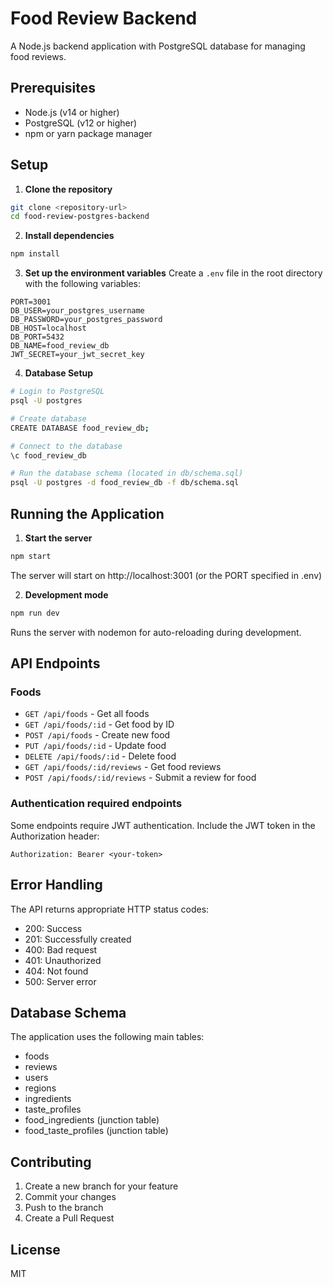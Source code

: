 # Food Review Backend

A Node.js backend application with PostgreSQL database for managing food reviews.

## Prerequisites

- Node.js (v14 or higher)
- PostgreSQL (v12 or higher)
- npm or yarn package manager

## Setup

1. **Clone the repository**
```bash
git clone <repository-url>
cd food-review-postgres-backend
```

2. **Install dependencies**
```bash
npm install
```

3. **Set up the environment variables**
Create a `.env` file in the root directory with the following variables:
```
PORT=3001
DB_USER=your_postgres_username
DB_PASSWORD=your_postgres_password
DB_HOST=localhost
DB_PORT=5432
DB_NAME=food_review_db
JWT_SECRET=your_jwt_secret_key
```

4. **Database Setup**
```bash
# Login to PostgreSQL
psql -U postgres

# Create database
CREATE DATABASE food_review_db;

# Connect to the database
\c food_review_db

# Run the database schema (located in db/schema.sql)
psql -U postgres -d food_review_db -f db/schema.sql
```

## Running the Application

1. **Start the server**
```bash
npm start
```
The server will start on http://localhost:3001 (or the PORT specified in .env)

2. **Development mode**
```bash
npm run dev
```
Runs the server with nodemon for auto-reloading during development.

## API Endpoints

### Foods
- `GET /api/foods` - Get all foods
- `GET /api/foods/:id` - Get food by ID
- `POST /api/foods` - Create new food
- `PUT /api/foods/:id` - Update food
- `DELETE /api/foods/:id` - Delete food
- `GET /api/foods/:id/reviews` - Get food reviews
- `POST /api/foods/:id/reviews` - Submit a review for food

### Authentication required endpoints
Some endpoints require JWT authentication. Include the JWT token in the Authorization header:
```
Authorization: Bearer <your-token>
```

## Error Handling
The API returns appropriate HTTP status codes:
- 200: Success
- 201: Successfully created
- 400: Bad request
- 401: Unauthorized
- 404: Not found
- 500: Server error

## Database Schema

The application uses the following main tables:
- foods
- reviews
- users
- regions
- ingredients
- taste_profiles
- food_ingredients (junction table)
- food_taste_profiles (junction table)

## Contributing

1. Create a new branch for your feature
2. Commit your changes
3. Push to the branch
4. Create a Pull Request

## License

MIT
